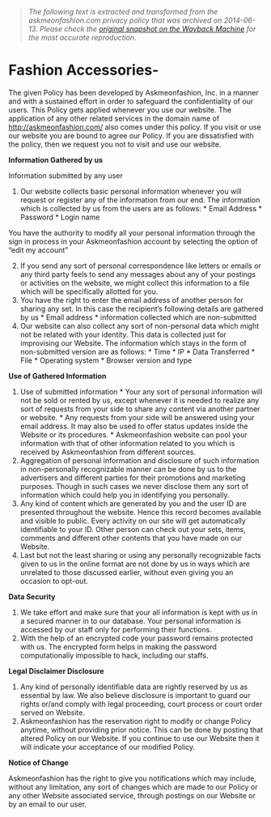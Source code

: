 > *The following text is extracted and transformed from the askmeonfashion.com privacy policy that was archived on 2014-06-13. Please check the [original snapshot on the Wayback Machine](https://web.archive.org/web/20140613041633id_/http%3A//askmeonfashion.com/privacy-policy) for the most accurate reproduction.*

# Fashion Accessories-

The given Policy has been developed by Askmeonfashion, Inc. in a manner and with a sustained effort in order to safeguard the confidentiality of our users. This Policy gets applied whenever you use our website. The application of any other related services in the domain name of <http://askmeonfashion.com/> also comes under this policy. If you visit or use our website you are bound to agree our Policy. If you are dissatisfied with the policy, then we request you not to visit and use our website.

**Information Gathered by us**

Information submitted by any user  


  1. Our website collects basic personal information whenever you will request or register any of the information from our end. The information which is collected by us from the users are as follows:
    * Email Address
    * Password
    * Login name

You have the authority to modify all your personal information through the sign in process in your Askmeonfashion account by selecting the option of “edit my account”

  2. If you send any sort of personal correspondence like letters or emails or any third party feels to send any messages about any of your postings or activities on the website, we might collect this information to a file which will be specifically allotted for you. 
  3. You have the right to enter the email address of another person for sharing any set. In this case the recipient’s following details are gathered by us
    * Email address
    * information collected which are non-submitted
  4. Our website can also collect any sort of non-personal data which might not be related with your identity. This data is collected just for improvising our Website. The information which stays in the form of non-submitted version are as follows:
    * Time
    * IP
    * Data Transferred
    * File
    * Operating system
    * Browser version and type



**Use of Gathered Information**

  1. Use of submitted information 
    * Your any sort of personal information will not be sold or rented by us, except whenever it is needed to realize any sort of requests from your side to share any content via another partner or website.
    * Any requests from your side will be answered using your email address. It may also be used to offer status updates inside the Website or its procedures.
    * Askmeonfashion website can pool your information with that of other information related to you which is received by Askmeonfashion from different sources.
  2. Aggregation of personal information and disclosure of such information in non-personally recognizable manner can be done by us to the advertisers and different parties for their promotions and marketing purposes. Though in such cases we never disclose them any sort of information which could help you in identifying you personally.
  3. Any kind of content which are generated by you and the user ID are presented throughout the website. Hence this record becomes available and visible to public. Every activity on our site will get automatically identifiable to your ID. Other person can check out your sets, items, comments and different other contents that you have made on our Website.
  4. Last but not the least sharing or using any personally recognizable facts given to us in the online format are not done by us in ways which are unrelated to those discussed earlier, without even giving you an occasion to opt-out. 



**Data Security**

  1. We take effort and make sure that your all information is kept with us in a secured manner in to our database. Your personal information is accessed by our staff only for performing their functions.
  2. With the help of an encrypted code your password remains protected with us. The encrypted form helps in making the password computationally impossible to hack, including our staffs. 



**Legal Disclaimer Disclosure**

  1. Any kind of personally identifiable data are rightly reserved by us as essential by law. We also believe disclosure is important to guard our rights or/and comply with legal proceeding, court process or court order served on Website. 
  2. Askmeonfashion has the reservation right to modify or change Policy anytime, without providing prior notice. This can be done by posting that altered Policy on our Website. If you continue to use our Website then it will indicate your acceptance of our modified Policy. 



**Notice of Change**

Askmeonfashion has the right to give you notifications which may include, without any limitation, any sort of changes which are made to our Policy or any other Website associated service, through postings on our Website or by an email to our user. 
